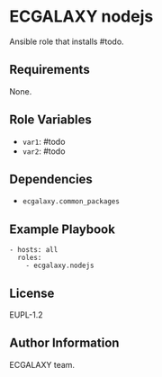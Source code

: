 ECGALAXY nodejs
=======================

Ansible role that installs #todo.

Requirements
------------

None.

Role Variables
--------------

- `var1`: #todo
- `var2`: #todo

Dependencies
------------

- `ecgalaxy.common_packages`

Example Playbook
----------------

    - hosts: all
      roles:
        - ecgalaxy.nodejs

License
-------

EUPL-1.2

Author Information
------------------

ECGALAXY team.

